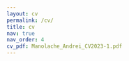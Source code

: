 ```yaml
---
layout: cv
permalink: /cv/
title: cv
nav: true
nav_order: 4
cv_pdf: Manolache_Andrei_CV2023-1.pdf
---
```

